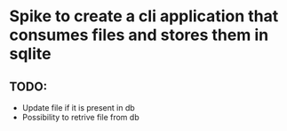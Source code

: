 # Spike to create a cli application that consumes files and stores them in sqlite

## TODO:
- Update file if it is present in db
- Possibility to retrive file from db
